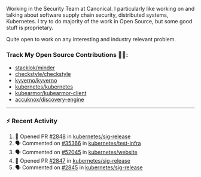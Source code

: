 Working in the Security Team at Canonical. I particularly like working on and talking about software supply chain security, distributed systems, Kubernetes. I try to do majority of the work in Open Source, but some good stuff is proprietary.

Quite open to work on any interesting and industry relevant problem. 

### Track My Open Source Contributions 👨‍💻: 
 - [stacklok/minder](https://github.com/stacklok/minder/pulls?q=is%3Apr+author%3AVyom-Yadav+is%3Amerged+)
 - [checkstyle/checkstyle](https://github.com/checkstyle/checkstyle/pulls?q=is%3Apr+author%3AVyom-Yadav+is%3Amerged+)
 - [kyverno/kyverno](https://github.com/kyverno/kyverno/pulls?q=is%3Apr+author%3AVyom-Yadav+is%3Amerged+)
 - [kubernetes/kubernetes](https://github.com/kubernetes/kubernetes/issues?q=is%3Aissue+author%3AVyom-Yadav)
 - [kubearmor/kubearmor-client](https://github.com/kubearmor/kubearmor-client/pulls?q=is%3Amerged+is%3Apr+author%3AVyom-Yadav+)
 - [accuknox/discovery-engine](https://github.com/accuknox/discovery-engine/pulls?q=is%3Amerged+is%3Apr+author%3AVyom-Yadav+)
---

### :zap: Recent Activity

<!--START_SECTION:activity-->
1. 💪 Opened PR [#2848](https://github.com/kubernetes/sig-release/pull/2848) in [kubernetes/sig-release](https://github.com/kubernetes/sig-release)
2. 🗣 Commented on [#35366](https://github.com/kubernetes/test-infra/pull/35366#issuecomment-3229375497) in [kubernetes/test-infra](https://github.com/kubernetes/test-infra)
3. 🗣 Commented on [#52045](https://github.com/kubernetes/website/pull/52045#issuecomment-3229331260) in [kubernetes/website](https://github.com/kubernetes/website)
4. 💪 Opened PR [#2847](https://github.com/kubernetes/sig-release/pull/2847) in [kubernetes/sig-release](https://github.com/kubernetes/sig-release)
5. 🗣 Commented on [#2845](https://github.com/kubernetes/sig-release/pull/2845#issuecomment-3229180829) in [kubernetes/sig-release](https://github.com/kubernetes/sig-release)
<!--END_SECTION:activity-->
